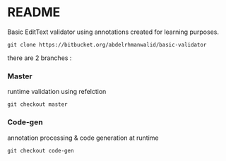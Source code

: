 # README #

Basic EditText validator using annotations created for learning purposes.

```git clone https://bitbucket.org/abdelrhmanwalid/basic-validator```

there are 2 branches :

### Master ###
runtime validation using refelction

```git checkout master```

### Code-gen ###

annotation processing & code generation at runtime

```git checkout code-gen```